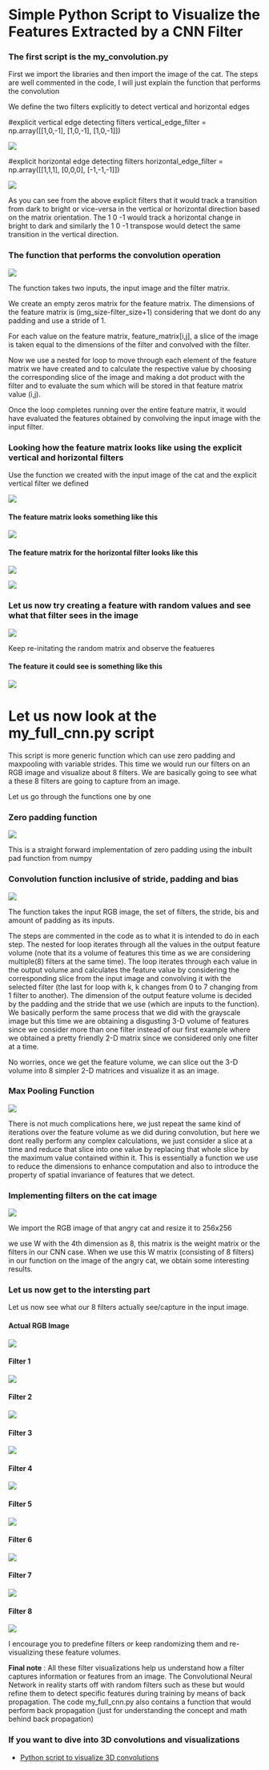# Simple Python Script to Visualize the Features Extracted by a CNN Filter


### The first script is the my_convolution.py

First we import the libraries and then import the image of the cat.
The steps are well commented in the code, I will just explain the function that performs the convolution

We define the two filters explicitly to detect vertical and horizontal edges

#explicit vertical edge detecting filters
vertical_edge_filter = np.array([[1,0,-1],
                        [1,0,-1],
                        [1,0,-1]])

![](images/vertical_edge_filter.PNG)


#explicit horizontal edge detecting filters
horizontal_edge_filter = np.array([[1,1,1],
                        [0,0,0],
                        [-1,-1,-1]])


![](images/horizontal_edge_filter.PNG)


As you can see from the above explicit filters that it would track a transition from dark to bright or vice-versa in the vertical or horizontal direction based on the matrix orientation. The 1 0 -1 would track a horizontal change in bright to dark and similarly the 1 0 -1 transpose would detect the same transition in the vertical direction. 

### The function that performs the convolution operation


![](images/my_conv_function.PNG)


The function takes two inputs, the input image and the filter matrix.

We create an empty zeros matrix for the feature matrix. The dimensions of the feature matrix is (img_size-filter_size+1) considering that we dont do any padding and use a stride of 1.

For each value on the feature matrix, feature_matrix[i,j], a slice of the image is taken equal to the dimensions of the filter and convolved with the filter.

Now we use a nested for loop to move through each element of the feature matrix we have created and to calculate the respective value by choosing the corresponding slice of the image and making a dot product with the filter and to evaluate the sum which will be stored in that feature matrix value (i,j). 

Once the loop completes running over the entire feature matrix, it would have evaluated the features obtained by convolving the input image with the input filter.

### Looking how the feature matrix looks like using the explicit vertical and horizontal filters

Use the function we created with the input image of the cat and the explicit vertical filter we defined

![](images/vertical_implement.PNG)
#### The feature matrix looks something like this 
![](images/vertical_features.PNG)

#### The feature matrix for the horizontal filter looks like this

![](images/horizontal_implement.PNG)

![](images/horizontal_features.PNG)


### Let us now try creating a feature with random values and see what that filter sees in the image

![](images/random_implement.PNG)

Keep re-initating the random matrix and observe the featueres 

#### The feature it could see is something like this
![](images/random_features.PNG)



# Let us now look at the my_full_cnn.py script

This script is more generic function which can use zero padding and maxpooling with variable strides. This time we would run our filters on an RGB image and visualize about 8 filters. We are basically going to see what a these 8 filters are going to capture from an image.

Let us go through the functions one by one 

### Zero padding function

![](images/zero_padding.PNG)

This is a straight forward implementation of zero padding using the inbuilt pad function from numpy


### Convolution function inclusive of stride, padding and bias

![](images/conv_function_full.PNG)

The function takes the input RGB image, the set of filters, the stride, bis and amount of padding as its inputs.

The steps are commented in the code as to what it is intended to do in each step.
The nested for loop iterates through all the values in the output feature volume (note that its a volume of features this time as we are considering multiple(8) filters at the same time). 
The loop iterates through each value in the output volume and calculates the feature value by considering the corresponding slice from the input image and convolving it with the selected filter (the last for loop with k, k changes from 0 to 7 changing from 1 filter to another). 
The dimension of the output feature volume is decided by the padding and the stride that we use (which are inputs to the function).
We basically perform the same process that we did with the grayscale image but this time we are obtaining a disgusting 3-D volume of features since we consider more than one filter instead of our first example where we obtained a pretty friendly 2-D matrix since we considered only one filter at a time.

No worries, once we get the feature volume, we can slice out the 3-D volume into 8 simpler 2-D matrices and visualize it as an image.

### Max Pooling Function

![](images/maxpooling_function.PNG)

There is not much complications here, we just repeat the same kind of iterations over the feature volume as we did during convolution, but here we dont really perform any complex calculations, we just consider a slice at a time and reduce that slice into one value by replacing that whole slice by the maximum value contained within it.
This is essentially a function we use to reduce the dimensions to enhance computation and also to introduce the property of spatial invariance of features that we detect.


### Implementing filters on the cat image

![](images/full_cnn_implement.PNG)

We import the RGB image of that angry cat and resize it to 256x256

we use W with the 4th dimension as 8, this matrix is the weight matrix or the filters in our CNN case.
When we use this W matrix (consisting of 8 filters) in our function on the image of the angry cat, we obtain some interesting results.

### Let us now get to the intersting part 

Let us now see what our 8 filters actually see/capture in the input image.
#### Actual RGB Image
![](images/cat_rgb.PNG)

#### Filter 1
![](images/filter_1.PNG)

#### Filter 2
![](images/filter_2.PNG)

#### Filter 3
![](images/filter_3.PNG)

#### Filter 4
![](images/filter_4.PNG)

#### Filter 5
![](images/filter_5.PNG)

#### Filter 6
![](images/filter_6.PNG)

#### Filter 7
![](images/filter_7.PNG)

#### Filter 8
![](images/filter_8.PNG)


I encourage you to predefine filters or keep randomizing them and re-visualizing these feature volumes. 


**Final note** : All these filter visualizations help us understand how a filter captures information or features from an image. 
The Convolutional Neural Network in reality starts off with random filters such as these but would refine them to detect specific features during training by means of back propagation. The code my_full_cnn.py also contains a function that would perform back propagation (just for understanding the concept and math behind back propagation)


### If you want to dive into 3D convolutions and visualizations
  * [Python script to visualize 3D convolutions](https://chandra-iamanemic.github.io/3d_cnn_filter_visualization/)
